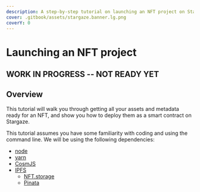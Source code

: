 ```yaml
---
description: A step-by-step tutorial on launching an NFT project on Stargaze
cover: .gitbook/assets/stargaze.banner.lg.png
coverY: 0
---
```


# Launching an NFT project

## WORK IN PROGRESS -- NOT READY YET

## Overview

This tutorial will walk you through getting all your assets and metadata ready for an NFT, and show you how to deploy them as a smart contract on Stargaze.

This tutorial assumes you have some familiarity with coding and using the command line. We will be using the following dependencies:

* [node](https://nodejs.dev)
* [yarn](https://yarnpkg.com)
* [CosmJS](https://github.com/cosmos/cosmjs)
* [IPFS](https://ipfs.io)
  * [NFT.storage](https://nft.storage)
  * [Pinata](https://www.pinata.cloud)
